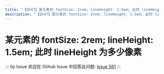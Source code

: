 ```yaml
---
title: "【Q547】某元素的 fontSize: 2rem; lineHeight: 1.5em; 此时 lineHeight 为多少像素 | css高频面试题"
description: "【Q547】某元素的 fontSize: 2rem; lineHeight: 1.5em; 此时 lineHeight 为多少像素 字节跳动面试题、阿里腾讯面试题、美团小米面试题。"
---
```


# 某元素的 fontSize: 2rem; lineHeight: 1.5em; 此时 lineHeight 为多少像素

::: tip Issue
欢迎在 Gtihub Issue 中回答此问题: [Issue 561](https://github.com/shfshanyue/Daily-Question/issues/561)
:::
